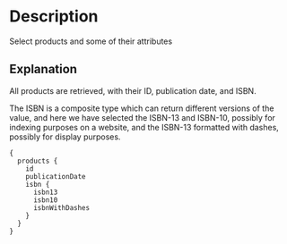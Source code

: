 # Description

Select products and some of their attributes

## Explanation

All products are retrieved, with their ID, publication date, and ISBN.

The ISBN is a composite type which can return different versions of the value, and here we have selected the ISBN-13 and ISBN-10, possibly for indexing purposes on a website, and the ISBN-13 formatted with dashes, possibly for display purposes.

```gql
{
  products {
    id
    publicationDate
    isbn {
      isbn13
      isbn10
      isbnWithDashes
    }
  }
}
```
